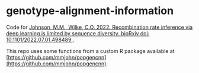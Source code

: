# genotype-alignment-information

Code for [Johnson, M.M., Wilke, C.O. 2022. Recombination rate inference via deep learning is limited by sequence diversity. bioRxiv doi: 10.1101/2022.07.01.498489.](https://www.biorxiv.org/content/10.1101/2022.07.01.498489v1). 

This repo uses some functions from a custom R package available at [https://github.com/mmjohn/popgencnn](https://github.com/mmjohn/popgencnn).
